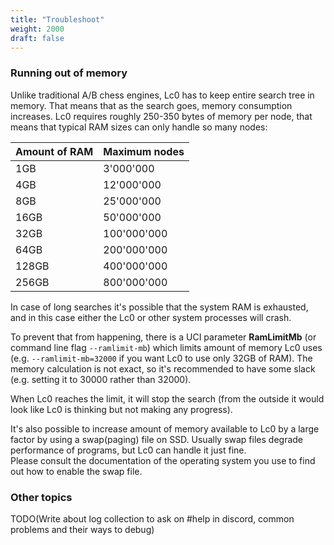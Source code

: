 ```yaml
---
title: "Troubleshoot"
weight: 2000
draft: false
---
```


### Running out of memory

Unlike traditional A/B chess engines, Lc0 has to keep entire search tree in memory.
That means that as the search goes, memory consumption increases. Lc0 requires roughly 250-350 bytes of memory per node, that means that typical RAM sizes can only handle so many nodes:

| Amount of RAM | Maximum nodes |
|--------------|---------------|
| 1GB | 3'000'000 |
| 4GB | 12'000'000 |
| 8GB | 25'000'000 |
| 16GB | 50'000'000 |
| 32GB | 100'000'000 |
| 64GB | 200'000'000 |
| 128GB | 400'000'000 |
| 256GB | 800'000'000 |


In case of long searches it's possible that the system RAM is exhausted, and in this case either the Lc0 or other system processes will crash.

To prevent that from happening, there is a UCI parameter **RamLimitMb** (or command line flag `--ramlimit-mb`) which limits amount of memory Lc0 uses (e.g. `--ramlimit-mb=32000` if you want Lc0 to use only 32GB of RAM). The memory calculation is not exact, so it's recommended to have some slack (e.g. setting it to 30000 rather than 32000).

When Lc0 reaches the limit, it will stop the search (from the outside it would look like Lc0 is thinking but not making any progress).

It's also possible to increase amount of memory available to Lc0 by a large factor by using a swap(paging) file on SSD. Usually swap files degrade performance of programs, but Lc0 can handle it just fine.  
Please consult the documentation of the operating system you use to find out how to enable the swap file.


### Other topics

TODO(Write about log collection to ask on #help in discord, common problems and their ways to debug)
